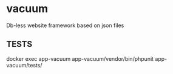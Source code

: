 # vacuum
Db-less website framework based on json files 

## TESTS
docker exec app-vacuum app-vacuum/vendor/bin/phpunit app-vacuum/tests/
